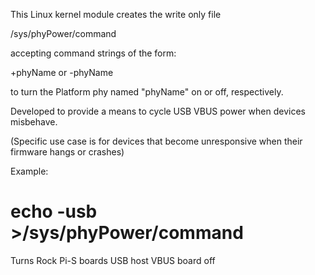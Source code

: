 This Linux kernel module creates the write only file

/sys/phyPower/command

accepting command strings of the form:

  +phyName or -phyName
  
to turn the Platform phy named "phyName" on or off, respectively.

Developed to provide a means to cycle USB VBUS power when devices misbehave.

(Specific use case is for devices that become unresponsive when their firmware hangs or crashes)

Example:

  # echo -usb >/sys/phyPower/command

Turns Rock Pi-S boards USB host VBUS board off
